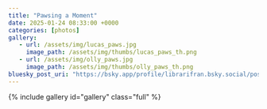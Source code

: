 ```yaml
---
title: "Pawsing a Moment"
date: 2025-01-24 08:33:00 +0000
categories: [photos]
gallery:
   - url: /assets/img/lucas_paws.jpg
     image_path: /assets/img/thumbs/lucas_paws_th.png
   - url: /assets/img/olly_paws.jpg
     image_path: /assets/img/thumbs/olly_paws_th.png
bluesky_post_uri: "https://bsky.app/profile/librarifran.bsky.social/post/3lgit77pknc2b"
---
```

{% include gallery id="gallery" class="full" %}
